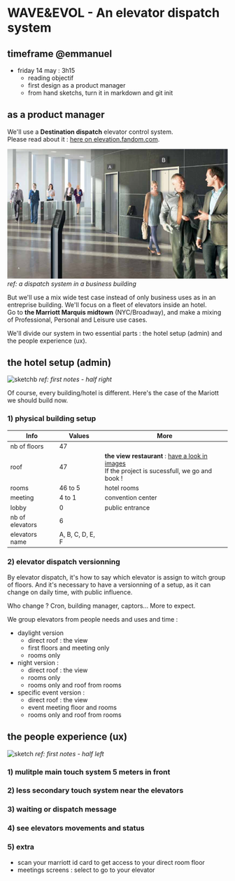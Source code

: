 # WAVE&EVOL - An elevator dispatch system


## timeframe @emmanuel

- friday 14 may : 3h15
  - reading objectif
  - first design as a product manager
  - from hand sketchs, turn it in markdown and git init


## as a product manager

We'll use a **Destination dispatch** elevator control system.  
Please read about it : [here on elevation.fandom.com](https://elevation.fandom.com/wiki/Destination_dispatch).

![sample](docs/dispatch_elevator_system.png)
*ref: a dispatch system in a business building*

But we'll use a mix wide test case instead of only business uses as in an entreprise building. 
We'll focus on a fleet of elevators inside an hotel.   
Go to **the Marriott Marquis midtown** (NYC/Broadway), and make a mixing of Professional, Personal and Leisure use cases.

We'll divide our system in two essential parts : the hotel setup (admin) and the people experience (ux).

## the hotel setup (admin)

![sketch](docs/pm_hotel_setup_1.jpg)b
*ref: first notes - half right*

Of course, every building/hotel is different. Here's the case of the Mariott we should build now.

### 1) physical building setup
Info | Values | More |
--- | --- | -- |
| nb of floors | 47 |
| roof | 47 |  **the view restaurant** :  [have a look in images](https://www.google.com/search?q=marriott+marquis+the+view+restaurant&tbm=isch)<br>If the project is sucessfull, we go and book !|
| rooms | 46 to 5 | hotel rooms |
| meeting | 4 to 1 | convention center |
| lobby | 0 | public entrance |
| nb of elevators | 6 |
| elevators name | A, B, C, D, E, F |

### 2) elevator dispatch versionning

By elevator dispatch, it's how to say which elevator is assign to witch group of floors.
And it's necessary to have a versionning of a setup, as it can change on daily time, with public influence.

Who change ? Cron, building manager, captors... More to expect.


We group elevators from people needs and uses and time :
- daylight version 
  - direct roof : the view
  - first floors and meeting only
  - rooms only
- night version :
  - direct roof : the view
  - rooms only 
  - rooms only and roof from rooms
- specific event version :
  - direct roof : the view
  - event meeting floor and rooms 
  - rooms only and roof from rooms
  



## the people experience (ux)

![sketch](docs/pm_ux_1.jpg)
*ref: first notes - half left*

### 1) mulitple main touch system 5 meters in front

### 2) less secondary touch system near the elevators

### 3) waiting or dispatch message

### 4) see elevators movements and status

### 5) extra 

- scan your marriott id card to get access to your direct room floor
- meetings screens : select to go to your elevator
 